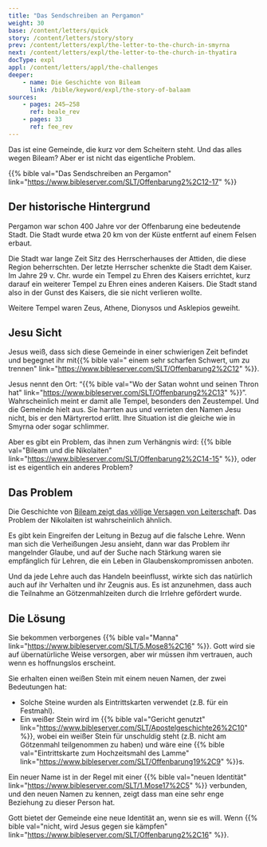 ```yaml
---
title: "Das Sendschreiben an Pergamon"
weight: 30
base: /content/letters/quick
story: /content/letters/story/story
prev: /content/letters/expl/the-letter-to-the-church-in-smyrna
next: /content/letters/expl/the-letter-to-the-church-in-thyatira
docType: expl
appl: /content/letters/appl/the-challenges
deeper:
    - name: Die Geschichte von Bileam
      link: /bible/keyword/expl/the-story-of-balaam
sources: 
    - pages: 245–258
      ref: beale_rev
    - pages: 33
      ref: fee_rev
---
```


Das ist eine Gemeinde, die kurz vor dem Scheitern steht. Und das alles wegen Bileam? Aber er ist nicht das eigentliche Problem.

{{% bible val="Das Sendschreiben an Pergamon" link="https://www.bibleserver.com/SLT/Offenbarung2%2C12-17" %}}

## Der historische Hintergrund

<a name="48a1"></a>
Pergamon war schon 400 Jahre vor der Offenbarung eine bedeutende Stadt. Die Stadt wurde etwa 20 km von der Küste entfernt auf einem Felsen erbaut.

Die Stadt war lange Zeit Sitz des Herrscherhauses der Attiden, die diese Region beherrschten. Der letzte Herrscher schenkte die Stadt dem Kaiser. Im Jahre 29 v. Chr. wurde ein Tempel zu Ehren des Kaisers errichtet, kurz darauf ein weiterer Tempel zu Ehren eines anderen Kaisers. Die Stadt stand also in der Gunst des Kaisers, die sie nicht verlieren wollte.

Weitere Tempel waren Zeus, Athene, Dionysos und Asklepios geweiht.

## Jesu Sicht

<a name="dc77"></a>
Jesus weiß, dass sich diese Gemeinde in einer schwierigen Zeit befindet und begegnet ihr mit{{% bible val=" einem sehr scharfen Schwert, um zu trennen" link="https://www.bibleserver.com/SLT/Offenbarung2%2C12" %}}.

Jesus nennt den Ort: “{{% bible val="Wo der Satan wohnt und seinen Thron hat" link="https://www.bibleserver.com/SLT/Offenbarung2%2C13" %}}”. Wahrscheinlich meint er damit alle Tempel, besonders den Zeustempel. Und die Gemeinde hielt aus. Sie harrten aus und verrieten den Namen Jesu nicht, bis er den Märtyrertod erlitt. Ihre Situation ist die gleiche wie in Smyrna oder sogar schlimmer.

Aber es gibt ein Problem, das ihnen zum Verhängnis wird: {{% bible val="Bileam und die Nikolaiten" link="https://www.bibleserver.com/SLT/Offenbarung2%2C14-15" %}}, oder ist es eigentlich ein anderes Problem?

## Das Problem

<a name="7e5f"></a>
Die Geschichte von [Bileam zeigt das völlige Versagen von Leiterschaf](/bible/keyword/expl/the-story-of-balaam)t. Das Problem der Nikolaiten ist wahrscheinlich ähnlich.

Es gibt kein Eingreifen der Leitung in Bezug auf die falsche Lehre. Wenn man sich die Verheißungen Jesu ansieht, dann war das Problem ihr mangelnder Glaube, und auf der Suche nach Stärkung waren sie empfänglich für Lehren, die ein Leben in Glaubenskompromissen anboten.

Und da jede Lehre auch das Handeln beeinflusst, wirkte sich das natürlich auch auf ihr Verhalten und ihr Zeugnis aus. Es ist anzunehmen, dass auch die Teilnahme an Götzenmahlzeiten durch die Irrlehre gefördert wurde.

## Die Lösung

<a name="85d8"></a>
Sie bekommen verborgenes {{% bible val="Manna" link="https://www.bibleserver.com/SLT/5.Mose8%2C16" %}}. Gott wird sie auf übernatürliche Weise versorgen, aber wir müssen ihm vertrauen, auch wenn es hoffnungslos erscheint.

Sie erhalten einen weißen Stein mit einem neuen Namen, der zwei Bedeutungen hat:

- Solche Steine wurden als Eintrittskarten verwendet (z.B. für ein Festmahl).
- Ein weißer Stein wird im {{% bible val="Gericht genutzt" link="https://www.bibleserver.com/SLT/Apostelgeschichte26%2C10" %}}, wobei ein weißer Stein für unschuldig steht (z.B. nicht am Götzenmahl teilgenommen zu haben) und wäre eine {{% bible val="Eintrittskarte zum Hochzeitsmahl des Lamme" link="https://www.bibleserver.com/SLT/Offenbarung19%2C9" %}}s.

Ein neuer Name ist in der Regel mit einer {{% bible val="neuen Identität" link="https://www.bibleserver.com/SLT/1.Mose17%2C5" %}} verbunden, und den neuen Namen zu kennen, zeigt dass man eine sehr enge Beziehung zu dieser Person hat.

Gott bietet der Gemeinde eine neue Identität an, wenn sie es will. Wenn {{% bible val="nicht, wird Jesus gegen sie kämpfen" link="https://www.bibleserver.com/SLT/Offenbarung2%2C16" %}}.

